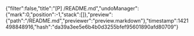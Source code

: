 {"filter":false,"title":"[P] /README.md","undoManager":{"mark":0,"position":-1,"stack":[]},"preview":{"path":"/README.md","previewer":"preview.markdown"},"timestamp":1421498848916,"hash":"da39a3ee5e6b4b0d3255bfef95601890afd80709"}